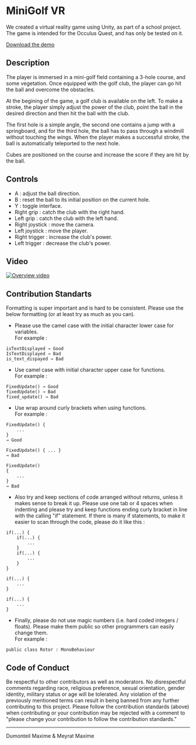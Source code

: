 #  MiniGolf VR

We created a virtual reality game using Unity, as part of a school project. The game is intended for the Occulus Quest, and has only be tested on it.

[Download the demo](https://github.com/mmeyrat/MiniGolf-VR/releases/tag/Demo)


## Description

The player is immersed in a mini-golf field containing a 3-hole course, and some vegetation. Once equipped with the golf club, the player can go hit the ball and overcome the obstacles. 

At the begining of the game, a golf club is available on the left. To make a stroke, the player simply adjust the power of the club, point the ball in the desired direction and then hit the ball with the club.

The first hole is a simple angle, the second one contains a jump with a springboard, and for the third hole, the ball has to pass through a windmill without touching the wings. When the player makes a successful stroke, the ball is automatically teleported to the next hole. 

Cubes are positioned on the course and increase the score if they are hit by the ball.

## Controls

- A : adjust the ball direction.
- B : reset the ball to its initial position on the current hole.
- Y : toggle interface.
- Right grip : catch the club with the right hand. 
- Left grip : catch the club with the left hand. 
- Right joystick : move the camera.
- Left joystick : move the player.
- Right trigger : increase the club's power.
- Left trigger : decrease the club's power.

## Video

[![Overview video](https://img.youtube.com/vi/4oa6d6kKAao/0.jpg)](https://www.youtube.com/watch?v=4oa6d6kKAao)

## Contribution Standarts

Formatting is super important and is hard to be consistent. Please use the below formatting (or at least try as much as you can).

- Please use the camel case with the initial character lower case for variables.  
For example :
```
isTextDisplayed → Good
IsTextDisplayed → Bad
is_text_dispayed → Bad
```

- Use camel case with initial character upper case for functions.  
For example :
```
FixedUpdate() → Good
fixedUpdate() → Bad
fixed_update() → Bad
```

- Use wrap around curly brackets when using functions.  
For example :
```
FixedUpdate() {
	...
}
→ Good

FixedUpdate() { ... }
→ Bad

FixedUpdate()
{ 
	... 
}
→ Bad
```

- Also try and keep sections of code arranged without returns, unless it makes sense to break it up. Please use one tab or 4 spaces when indenting and please try and keep functions ending curly bracket in line with the calling "if" statement. If there is many if statements, to make it easier to scan through the code, please do it like this :

```
if(...) {
	if(...) {
		...
	}
	if(...) {
		...
	}
}

if(...) {
	...
}

if(...) {
	...
}
```

- Finally, please do not use magic numbers (i.e. hard coded integers / floats). Please make them public so other programmers can easily change them.  
For example :
```
public class Rotor : MonoBehaviour
```

## Code of Conduct

Be respectful to other contributors as well as moderators. No disrespectful comments regarding race, religious preference, sexual orientation, gender identity, military status or age will be tolerated. Any violation of the previously mentioned terms can result in being banned from any further contributing to this project. Please follow the contribution standards (above) when contributing or your contribution may be rejected with a comment to "please change your contribution to follow the contribution standards."

----

Dumonteil Maxime & Meyrat Maxime
